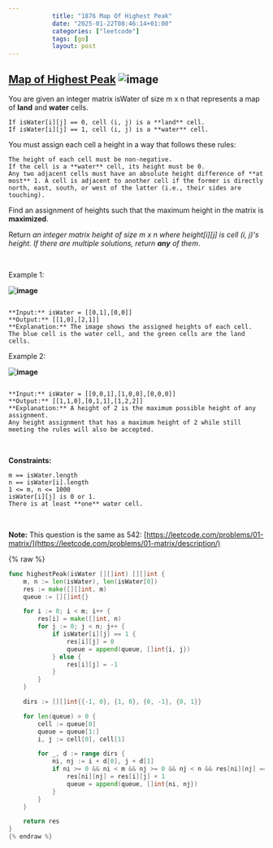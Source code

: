 ```yaml
---
            title: "1876 Map Of Highest Peak"
            date: "2025-01-22T08:46:14+01:00"
            categories: ["leetcode"]
            tags: [go]
            layout: post
---
```

            
## [Map of Highest Peak](https://leetcode.com/problems/map-of-highest-peak) ![image](https://img.shields.io/badge/Difficulty-Medium-orange)

You are given an integer matrix isWater of size m x n that represents a map of **land** and **water** cells.

	If isWater[i][j] == 0, cell (i, j) is a **land** cell.
	If isWater[i][j] == 1, cell (i, j) is a **water** cell.

You must assign each cell a height in a way that follows these rules:

	The height of each cell must be non-negative.
	If the cell is a **water** cell, its height must be 0.
	Any two adjacent cells must have an absolute height difference of **at most** 1. A cell is adjacent to another cell if the former is directly north, east, south, or west of the latter (i.e., their sides are touching).

Find an assignment of heights such that the maximum height in the matrix is **maximized**.

Return *an integer matrix *height* of size *m x n* where *height[i][j]* is cell *(i, j)*'s height. If there are multiple solutions, return **any** of them*.

 

Example 1:

**![image](https://assets.leetcode.com/uploads/2021/01/10/screenshot-2021-01-11-at-82045-am.png)**

```

**Input:** isWater = [[0,1],[0,0]]
**Output:** [[1,0],[2,1]]
**Explanation:** The image shows the assigned heights of each cell.
The blue cell is the water cell, and the green cells are the land cells.

```

Example 2:

**![image](https://assets.leetcode.com/uploads/2021/01/10/screenshot-2021-01-11-at-82050-am.png)**

```

**Input:** isWater = [[0,0,1],[1,0,0],[0,0,0]]
**Output:** [[1,1,0],[0,1,1],[1,2,2]]
**Explanation:** A height of 2 is the maximum possible height of any assignment.
Any height assignment that has a maximum height of 2 while still meeting the rules will also be accepted.

```

 

**Constraints:**

	m == isWater.length
	n == isWater[i].length
	1 <= m, n <= 1000
	isWater[i][j] is 0 or 1.
	There is at least **one** water cell.

 

**Note:** This question is the same as 542: [https://leetcode.com/problems/01-matrix/](https://leetcode.com/problems/01-matrix/description/)

{% raw %}
```go
func highestPeak(isWater [][]int) [][]int {
    m, n := len(isWater), len(isWater[0])
    res := make([][]int, m)
    queue := [][]int{}

    for i := 0; i < m; i++ {
        res[i] = make([]int, n)
        for j := 0; j < n; j++ {
            if isWater[i][j] == 1 {
                res[i][j] = 0
                queue = append(queue, []int{i, j})
            } else {
                res[i][j] = -1
            }
        }
    }

    dirs := [][]int{{-1, 0}, {1, 0}, {0, -1}, {0, 1}}

    for len(queue) > 0 {
        cell := queue[0]
        queue = queue[1:]
        i, j := cell[0], cell[1]

        for _, d := range dirs {
            ni, nj := i + d[0], j + d[1]
            if ni >= 0 && ni < m && nj >= 0 && nj < n && res[ni][nj] == -1 {
                res[ni][nj] = res[i][j] + 1
                queue = append(queue, []int{ni, nj})
            }
        }
    }

    return res
}
{% endraw %}
